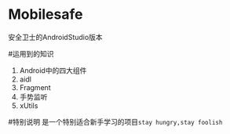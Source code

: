 # Mobilesafe
安全卫士的AndroidStudio版本

#运用到的知识
1. Android中的四大组件
2. aidl
3. Fragment
4. 手势监听
5. xUtils

#特别说明
是一个特别适合新手学习的项目`stay hungry,stay foolish`

